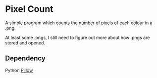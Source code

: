 # Pixel Count

A simple program which counts the number of pixels of each colour in a .png.

At least some .pngs, I still need to figure out more about how .pngs are stored and opened.

## Dependency

Python [Pillow](https://pillow.readthedocs.io/en/stable/)
